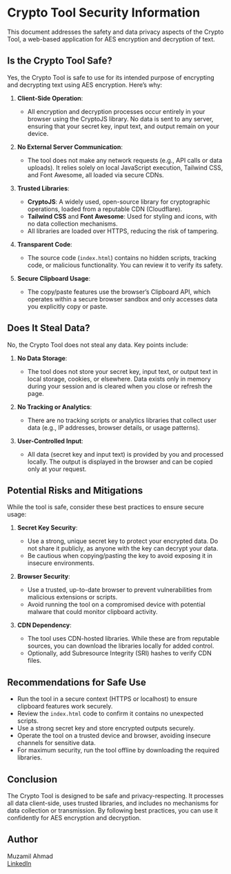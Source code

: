 # Crypto Tool Security Information

This document addresses the safety and data privacy aspects of the Crypto Tool, a web-based application for AES encryption and decryption of text.

## Is the Crypto Tool Safe?
Yes, the Crypto Tool is safe to use for its intended purpose of encrypting and decrypting text using AES encryption. Here’s why:

1. **Client-Side Operation**:
   - All encryption and decryption processes occur entirely in your browser using the CryptoJS library. No data is sent to any server, ensuring that your secret key, input text, and output remain on your device.

2. **No External Server Communication**:
   - The tool does not make any network requests (e.g., API calls or data uploads). It relies solely on local JavaScript execution, Tailwind CSS, and Font Awesome, all loaded via secure CDNs.

3. **Trusted Libraries**:
   - **CryptoJS**: A widely used, open-source library for cryptographic operations, loaded from a reputable CDN (Cloudflare).
   - **Tailwind CSS** and **Font Awesome**: Used for styling and icons, with no data collection mechanisms.
   - All libraries are loaded over HTTPS, reducing the risk of tampering.

4. **Transparent Code**:
   - The source code (`index.html`) contains no hidden scripts, tracking code, or malicious functionality. You can review it to verify its safety.

5. **Secure Clipboard Usage**:
   - The copy/paste features use the browser’s Clipboard API, which operates within a secure browser sandbox and only accesses data you explicitly copy or paste.

## Does It Steal Data?
No, the Crypto Tool does not steal any data. Key points include:

1. **No Data Storage**:
   - The tool does not store your secret key, input text, or output text in local storage, cookies, or elsewhere. Data exists only in memory during your session and is cleared when you close or refresh the page.

2. **No Tracking or Analytics**:
   - There are no tracking scripts or analytics libraries that collect user data (e.g., IP addresses, browser details, or usage patterns).

3. **User-Controlled Input**:
   - All data (secret key and input text) is provided by you and processed locally. The output is displayed in the browser and can be copied only at your request.

## Potential Risks and Mitigations
While the tool is safe, consider these best practices to ensure secure usage:

1. **Secret Key Security**:
   - Use a strong, unique secret key to protect your encrypted data. Do not share it publicly, as anyone with the key can decrypt your data.
   - Be cautious when copying/pasting the key to avoid exposing it in insecure environments.

2. **Browser Security**:
   - Use a trusted, up-to-date browser to prevent vulnerabilities from malicious extensions or scripts.
   - Avoid running the tool on a compromised device with potential malware that could monitor clipboard activity.

3. **CDN Dependency**:
   - The tool uses CDN-hosted libraries. While these are from reputable sources, you can download the libraries locally for added control.
   - Optionally, add Subresource Integrity (SRI) hashes to verify CDN files.

## Recommendations for Safe Use
- Run the tool in a secure context (HTTPS or localhost) to ensure clipboard features work securely.
- Review the `index.html` code to confirm it contains no unexpected scripts.
- Use a strong secret key and store encrypted outputs securely.
- Operate the tool on a trusted device and browser, avoiding insecure channels for sensitive data.
- For maximum security, run the tool offline by downloading the required libraries.

## Conclusion
The Crypto Tool is designed to be safe and privacy-respecting. It processes all data client-side, uses trusted libraries, and includes no mechanisms for data collection or transmission. By following best practices, you can use it confidently for AES encryption and decryption.

## Author
Muzamil Ahmad  
[LinkedIn](https://www.linkedin.com/in/muzamilirf/)